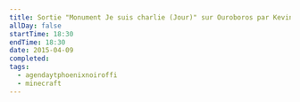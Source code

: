 ```yaml
---
title: Sortie "Monument Je suis charlie (Jour)" sur Ouroboros par Kevin MacLeod
allDay: false
startTime: 18:30
endTime: 18:30
date: 2015-04-09
completed: 
tags:
  - agendaytphoenixnoiroffi
  - minecraft
---
```

